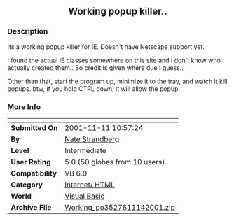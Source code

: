 ﻿<div align="center">

## Working popup killer\.\.


</div>

### Description

Its a working popup killer for IE. Doesn't have Netscape support yet.

I found the actual IE classes somewhere on this site and I don't know who actually created them.. So credit is given where due I guess..

Other than that, start the program up, minimize it to the tray, and watch it kill popups. btw, if you hold CTRL down, it will allow the popup.
 
### More Info
 


<span>             |<span>
---                |---
**Submitted On**   |2001-11-11 10:57:24
**By**             |[Nate Strandberg](https://github.com/Planet-Source-Code/PSCIndex/blob/master/ByAuthor/nate-strandberg.md)
**Level**          |Intermediate
**User Rating**    |5.0 (50 globes from 10 users)
**Compatibility**  |VB 6\.0
**Category**       |[Internet/ HTML](https://github.com/Planet-Source-Code/PSCIndex/blob/master/ByCategory/internet-html__1-34.md)
**World**          |[Visual Basic](https://github.com/Planet-Source-Code/PSCIndex/blob/master/ByWorld/visual-basic.md)
**Archive File**   |[Working\_po3527611142001\.zip](https://github.com/Planet-Source-Code/nate-strandberg-working-popup-killer__1-28914/archive/master.zip)








